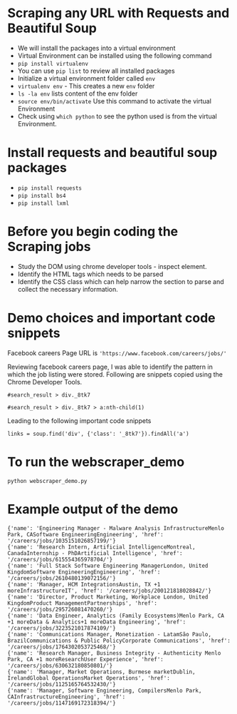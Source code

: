 # Scraping any URL with Requests and Beautiful Soup

- We will install the packages into a virtual environment
- Virtual Environment can be installed using the following command
- `pip install virtualenv`
- You can use `pip list` to review all installed packages
- Initialize a virtual environment folder called `env`
- `virtualenv env` - This creates a new `env` folder
- `ls -la env` lists content of the env folder
- `source env/bin/activate` Use this command to activate the virtual Environment
- Check using `which python` to see the python used is from the virtual Environment.

# Install requests and beautiful soup packages

- `pip install requests`
- `pip install bs4`
- `pip install lxml`

# Before you begin coding the Scraping jobs

- Study the DOM using chrome developer tools - inspect element.
- Identify the HTML tags which needs to be parsed
- Identify the CSS class which can help narrow the section to parse and collect the necessary information.

# Demo choices and important code snippets

Facebook careers Page URL is `'https://www.facebook.com/careers/jobs/'`

Reviewing facebook careers page, I was able to identify the pattern in which the job listing were stored. Following are snippets copied using the Chrome Developer Tools.

```
#search_result > div._8tk7
```

```
#search_result > div._8tk7 > a:nth-child(1)
```

Leading to the following important code snippets

```
links = soup.find('div', {'class': '_8tk7'}).findAll('a')
```

# To run the webscraper_demo

```
python webscraper_demo.py
```

# Example output of the demo

```
{'name': 'Engineering Manager - Malware Analysis InfrastructureMenlo Park, CASoftware EngineeringEngineering', 'href': '/careers/jobs/1035151026857199/'}
{'name': 'Research Intern, Artificial IntelligenceMontreal, CanadaInternship - PhDArtificial Intelligence', 'href': '/careers/jobs/615554365978704/'}
{'name': 'Full Stack Software Engineering ManagerLondon, United KingdomSoftware EngineeringEngineering', 'href': '/careers/jobs/2610480139072156/'}
{'name': 'Manager, HCM IntegrationsAustin, TX +1 moreInfrastructureIT', 'href': '/careers/jobs/200121818028842/'}
{'name': 'Director, Product Marketing, Workplace London, United KingdomProduct ManagementPartnerships', 'href': '/careers/jobs/295726081470260/'}
{'name': 'Data Engineer, Analytics (Family Ecosystems)Menlo Park, CA +1 moreData & Analytics+1 moreData Engineering', 'href': '/careers/jobs/3223521017874109/'}
{'name': 'Communications Manager, Monetization - LatamSão Paulo, BrazilCommunications & Public PolicyCorporate Communications', 'href': '/careers/jobs/1764302053725468/'}
{'name': 'Research Manager, Business Integrity - Authenticity Menlo Park, CA +1 moreResearchUser Experience', 'href': '/careers/jobs/630632180850801/'}
{'name': 'Manager, Market Operations, Burmese marketDublin, IrelandGlobal OperationsMarket Operations', 'href': '/careers/jobs/1125165764532430/'}
{'name': 'Manager, Software Engineering, CompilersMenlo Park, CAInfrastructureEngineering', 'href': '/careers/jobs/1147169172318394/'}
```
